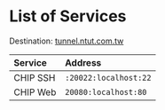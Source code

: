 # List of Services

Destination: [tunnel.ntut.com.tw](#)

| Service  | Address               |
| :------- | :-------------------- |
| CHIP SSH | `:20022:localhost:22` |
| CHIP Web | `20080:localhost:80`  |
